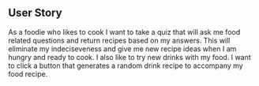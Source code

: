 ## User Story
As a foodie who likes to cook 
I want to take a quiz that will ask me
food related questions and return recipes based on my answers.
This will eliminate my indeciseveness and give me new recipe ideas when I am hungry and ready to cook. 
I also like to try new drinks with my food. 
I want to click a button that generates a random drink recipe to accompany my food recipe.

